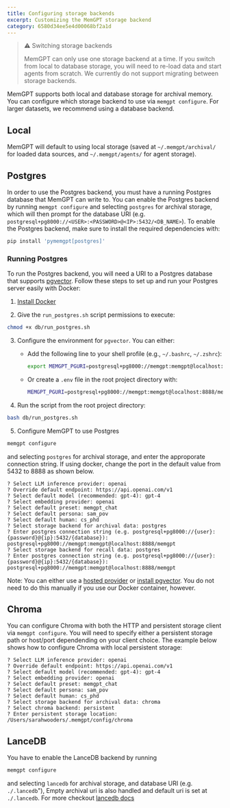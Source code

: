 ```yaml
---
title: Configuring storage backends
excerpt: Customizing the MemGPT storage backend
category: 6580d34ee5e4d00068bf2a1d
---
```


> ⚠️ Switching storage backends
>
> MemGPT can only use one storage backend at a time. If you switch from local to database storage, you will need to re-load data and start agents from scratch. We currently do not support migrating between storage backends.

MemGPT supports both local and database storage for archival memory. You can configure which storage backend to use via `memgpt configure`. For larger datasets, we recommend using a database backend.

## Local

MemGPT will default to using local storage (saved at `~/.memgpt/archival/` for loaded data sources, and `~/.memgpt/agents/` for agent storage).

## Postgres

In order to use the Postgres backend, you must have a running Postgres database that MemGPT can write to. You can enable the Postgres backend by running `memgpt configure` and selecting `postgres` for archival storage, which will then prompt for the database URI (e.g. `postgresql+pg8000://<USER>:<PASSWORD>@<IP>:5432/<DB_NAME>`). To enable the Postgres backend, make sure to install the required dependencies with:

```sh
pip install 'pymemgpt[postgres]'
```

### Running Postgres

To run the Postgres backend, you will need a URI to a Postgres database that supports [pgvector](https://github.com/pgvector/pgvector). Follow these steps to set up and run your Postgres server easily with Docker:

1. [Install Docker](https://docs.docker.com/get-docker/)

2. Give the `run_postgres.sh` script permissions to execute:

  ```sh
  chmod +x db/run_postgres.sh
  ```

3. Configure the environment for `pgvector`. You can either:
    - Add the following line to your shell profile (e.g., `~/.bashrc`, `~/.zshrc`):
    
      ```sh
      export MEMGPT_PGURI=postgresql+pg8000://memgpt:memgpt@localhost:8888/memgpt
      ```

    - Or create a `.env` file in the root project directory with:
    
      ```sh
      MEMGPT_PGURI=postgresql+pg8000://memgpt:memgpt@localhost:8888/memgpt
      ```

4. Run the script from the root project directory:
     
  ```sh
  bash db/run_postgres.sh
  ```

5.  Configure MemGPT to use Postgres

```sh
memgpt configure
```

and selecting `postgres` for archival storage, and enter the approporate connection string.  If using docker, change the port in the default value from 5432 to 8888 as shown below.

```text
? Select LLM inference provider: openai
? Override default endpoint: https://api.openai.com/v1
? Select default model (recommended: gpt-4): gpt-4
? Select embedding provider: openai
? Select default preset: memgpt_chat
? Select default persona: sam_pov
? Select default human: cs_phd
? Select storage backend for archival data: postgres
? Enter postgres connection string (e.g. postgresql+pg8000://{user}:{password}@{ip}:5432/{database}): postgresql+pg8000://memgpt:memgpt@localhost:8888/memgpt
? Select storage backend for recall data: postgres
? Enter postgres connection string (e.g. postgresql+pg8000://{user}:{password}@{ip}:5432/{database}): postgresql+pg8000://memgpt:memgpt@localhost:8888/memgpt
```

Note: You can either use a [hosted provider](https://github.com/pgvector/pgvector/issues/54) or [install pgvector](https://github.com/pgvector/pgvector#installation). You do not need to do this manually if you use our Docker container, however.


## Chroma

You can configure Chroma with both the HTTP and persistent storage client via `memgpt configure`. You will need to specify either a persistent storage path or host/port dependending on your client choice. The example below shows how to configure Chroma with local persistent storage:

```text
? Select LLM inference provider: openai
? Override default endpoint: https://api.openai.com/v1
? Select default model (recommended: gpt-4): gpt-4
? Select embedding provider: openai
? Select default preset: memgpt_chat
? Select default persona: sam_pov
? Select default human: cs_phd
? Select storage backend for archival data: chroma
? Select chroma backend: persistent
? Enter persistent storage location: /Users/sarahwooders/.memgpt/config/chroma
```

## LanceDB

You have to enable the LanceDB backend by running

```sh
memgpt configure
```

and selecting `lancedb` for archival storage, and database URI (e.g. `./.lancedb`"), Empty archival uri is also handled and default uri is set at `./.lancedb`. For more checkout [lancedb docs](https://lancedb.github.io/lancedb/)
